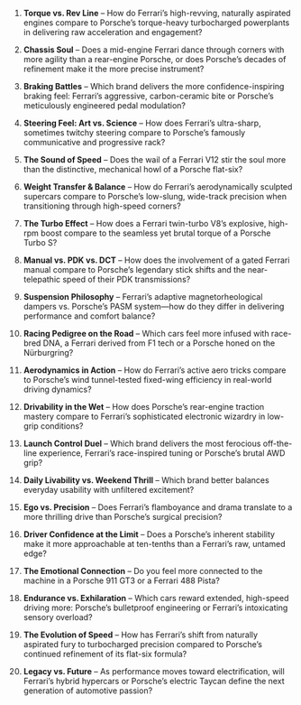1. **Torque vs. Rev Line** – How do Ferrari’s high-revving, naturally aspirated engines compare to Porsche’s torque-heavy turbocharged powerplants in delivering raw acceleration and engagement?  

2. **Chassis Soul** – Does a mid-engine Ferrari dance through corners with more agility than a rear-engine Porsche, or does Porsche’s decades of refinement make it the more precise instrument?  

3. **Braking Battles** – Which brand delivers the more confidence-inspiring braking feel: Ferrari’s aggressive, carbon-ceramic bite or Porsche’s meticulously engineered pedal modulation?  

4. **Steering Feel: Art vs. Science** – How does Ferrari’s ultra-sharp, sometimes twitchy steering compare to Porsche’s famously communicative and progressive rack?  

5. **The Sound of Speed** – Does the wail of a Ferrari V12 stir the soul more than the distinctive, mechanical howl of a Porsche flat-six?  

6. **Weight Transfer & Balance** – How do Ferrari’s aerodynamically sculpted supercars compare to Porsche’s low-slung, wide-track precision when transitioning through high-speed corners?  

7. **The Turbo Effect** – How does a Ferrari twin-turbo V8’s explosive, high-rpm boost compare to the seamless yet brutal torque of a Porsche Turbo S?  

8. **Manual vs. PDK vs. DCT** – How does the involvement of a gated Ferrari manual compare to Porsche’s legendary stick shifts and the near-telepathic speed of their PDK transmissions?  

9. **Suspension Philosophy** – Ferrari’s adaptive magnetorheological dampers vs. Porsche’s PASM system—how do they differ in delivering performance and comfort balance?  

10. **Racing Pedigree on the Road** – Which cars feel more infused with race-bred DNA, a Ferrari derived from F1 tech or a Porsche honed on the Nürburgring?  

11. **Aerodynamics in Action** – How do Ferrari’s active aero tricks compare to Porsche’s wind tunnel-tested fixed-wing efficiency in real-world driving dynamics?  

12. **Drivability in the Wet** – How does Porsche’s rear-engine traction mastery compare to Ferrari’s sophisticated electronic wizardry in low-grip conditions?  

13. **Launch Control Duel** – Which brand delivers the most ferocious off-the-line experience, Ferrari’s race-inspired tuning or Porsche’s brutal AWD grip?  

14. **Daily Livability vs. Weekend Thrill** – Which brand better balances everyday usability with unfiltered excitement?  

15. **Ego vs. Precision** – Does Ferrari’s flamboyance and drama translate to a more thrilling drive than Porsche’s surgical precision?  

16. **Driver Confidence at the Limit** – Does a Porsche’s inherent stability make it more approachable at ten-tenths than a Ferrari’s raw, untamed edge?  

17. **The Emotional Connection** – Do you feel more connected to the machine in a Porsche 911 GT3 or a Ferrari 488 Pista?  

18. **Endurance vs. Exhilaration** – Which cars reward extended, high-speed driving more: Porsche’s bulletproof engineering or Ferrari’s intoxicating sensory overload?  

19. **The Evolution of Speed** – How has Ferrari’s shift from naturally aspirated fury to turbocharged precision compared to Porsche’s continued refinement of its flat-six formula?  

20. **Legacy vs. Future** – As performance moves toward electrification, will Ferrari’s hybrid hypercars or Porsche’s electric Taycan define the next generation of automotive passion?
